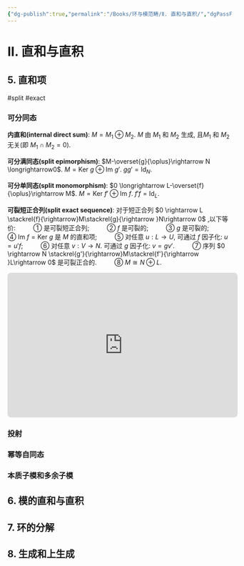 ```yaml
---
{"dg-publish":true,"permalink":"/Books/环与模范畴/Ⅱ. 直和与直积/","dgPassFrontmatter":true,"created":"2024-07-05T15:52:03.122+08:00","updated":"2024-07-14T21:33:41.780+08:00"}
---
```


# Ⅱ. 直和与直积
## 5. 直和项
#split #exact 
### 可分同态

**内直和(internal direct sum)**:  $M=M_{1}\oplus M_{2}$. $M$ 由 $M_1$ 和 $M_2$ 生成, 且$M_1$ 和 $M_2$ 无关(即 $M_{1} \cap M_{2}=0$).

**可分满同态(split epimorphism)**: $M-\overset{g}{\oplus}\rightarrow N \longrightarrow0$.  $M=\mathrm{Ker\ }g\oplus \mathrm{Im\ }g'$. $gg'=\mathrm{Id}_N$.

**可分单同态(split monomorphism)**: $0 \longrightarrow L-\overset{f}{\oplus}\rightarrow M$.  $M=\mathrm{Ker\ }f'\oplus \mathrm{Im\ }f$. $f'f=\mathrm{Id}_{L}$.

**可裂短正合列(split exact sequence)**: 对于短正合列 $0 \rightarrow L \stackrel{f}{\rightarrow}M\stackrel{g}{\rightarrow }N\rightarrow 0$ ,以下等价: 
$\qquad$ ① 是可裂短正合列;
$\qquad$ ② $f$ 是可裂的;
$\qquad$ ③ $g$ 是可裂的;
$\qquad$ ④ $\mathrm{Im\ }f=\mathrm{Ker\ }g$ 是 $M$ 的直和项;
$\qquad$ ⑤ 对任意 $u:L \rightarrow U$, 可通过 $f$ 因子化: $u=u'f$;
$\qquad$ ⑥ 对任意 $v:V \rightarrow N$. 可通过 $g$ 因子化: $v=gv'$.
$\qquad$ ⑦ 序列 $0 \rightarrow N \stackrel{g'}{\rightarrow}M\stackrel{f'}{\rightarrow }L\rightarrow 0$ 是可裂正合的.
$\qquad$ ⑧ $M\cong N\oplus L$.
<div style="text-align: center;">
<iframe class="quiver-embed" src="https://q.uiver.app/#q=WzAsNyxbMSwxLCJMIl0sWzIsMSwiTSJdLFsxLDIsIlUiXSxbMCwxLCIwIl0sWzMsMSwiTiJdLFs0LDEsIjAiXSxbMywwLCJWIl0sWzAsMSwiZiJdLFsxLDIsInUnIiwwLHsic3R5bGUiOnsiYm9keSI6eyJuYW1lIjoiZGFzaGVkIn19fV0sWzAsMiwidSIsMl0sWzMsMF0sWzEsNCwiZyJdLFs0LDVdLFs2LDQsInYiXSxbNiwxLCJ2JyIsMix7InN0eWxlIjp7ImJvZHkiOnsibmFtZSI6ImRhc2hlZCJ9fX1dXQ==&embed" width="516" height="324" style="border-radius: 8px; border: none;"></iframe>
</div>


### 投射
### 幂等自同态
### 本质子模和多余子模

## 6. 模的直和与直积
## 7. 环的分解
## 8. 生成和上生成